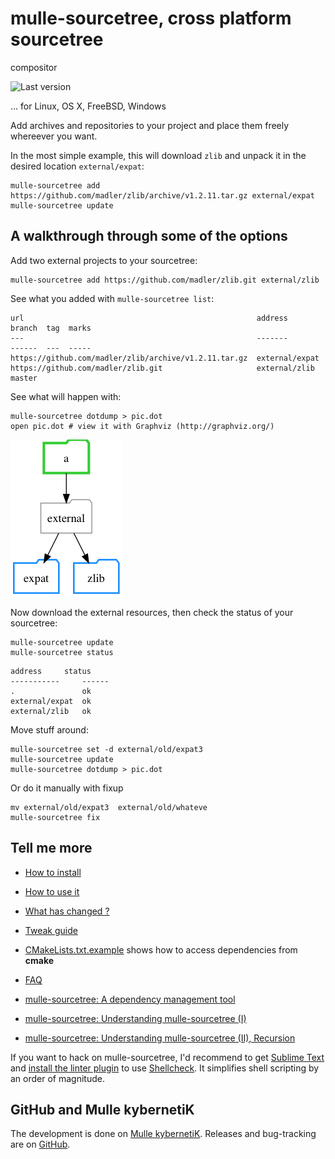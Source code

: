 # mulle-sourcetree, cross platform sourcetree
 compositor

![Last version](https://img.shields.io/github/tag/mulle-nat/mulle-sourcetree.svg)

... for Linux, OS X, FreeBSD, Windows


Add archives and repositories to your project and place them freely whereever
you want.

In the most simple example, this will download `zlib` and unpack it in the
desired location `external/expat`:

```
mulle-sourcetree add https://github.com/madler/zlib/archive/v1.2.11.tar.gz external/expat
mulle-sourcetree update
```


## A walkthrough through some of the options

Add two external projects to your sourcetree:

```
mulle-sourcetree add https://github.com/madler/zlib.git external/zlib
```

See what you added with `mulle-sourcetree list`:

```
url                                                    address     branch  tag  marks
---                                                    -------         ------  ---  -----
https://github.com/madler/zlib/archive/v1.2.11.tar.gz  external/expat
https://github.com/madler/zlib.git                     external/zlib   master
```

See what will happen with:

```
mulle-sourcetree dotdump > pic.dot
open pic.dot # view it with Graphviz (http://graphviz.org/)
```

![Picture](pic.png)


Now download the external resources, then check the status of your sourcetree:

```
mulle-sourcetree update
mulle-sourcetree status
```


```
address     status
-----------     ------
.               ok
external/expat  ok
external/zlib   ok
```

Move stuff around:

```
mulle-sourcetree set -d external/old/expat3
mulle-sourcetree update
mulle-sourcetree dotdump > pic.dot
```

Or do it manually with fixup


```
mv external/old/expat3  external/old/whateve
mulle-sourcetree fix
```



## Tell me more

* [How to install](dox/INSTALL.md)
* [How to use it](dox/COMMANDS.md)
* [What has changed ?](RELEASENOTES.md)
* [Tweak guide](dox/SETTINGS.md)
* [CMakeLists.txt.example](dox/CMakeLists.txt.example) shows how to access dependencies from **cmake**
* [FAQ](dox/FAQ.md)

* [mulle-sourcetree: A dependency management tool](https://www.mulle-kybernetik.com/weblog/2015/mulle_sourcetree_work_in_progr.html)
* [mulle-sourcetree: Understanding mulle-sourcetree (I)](https://www.mulle-kybernetik.com/weblog/2016/mulle_sourcetree_how_it_works.html)
* [mulle-sourcetree: Understanding mulle-sourcetree (II), Recursion](https://www.mulle-kybernetik.com/weblog/2016/mulle_sourcetree_recursion.html)

If you want to hack on mulle-sourcetree, I'd recommend to get
[Sublime Text](//www.sublimetext.com) and [install the linter plugin](//blog.codybunch.com/2016/01/25/Better-Bash-with-Sublime-Linter-and-ShellCheck/) to use [Shellcheck](//www.shellcheck.net). It
simplifies shell scripting by an order of magnitude.

## GitHub and Mulle kybernetiK

The development is done on [Mulle kybernetiK](https://www.mulle-kybernetik.com/software/git/mulle-sourcetree/master). Releases and bug-tracking are on [GitHub](https://github.com/{{PUBLISHER}}/mulle-sourcetree).


